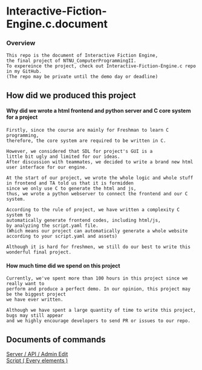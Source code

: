 # Interactive-Fiction-Engine.c.document

### Overview
```
This repo is the document of Interactive Fiction Engine,
the final project of NTNU_ComputerProgrammingII.
To expereince the project, check out Interactive-Fiction-Engine.c repo in my GitHub.
(The repo may be private until the demo day or deadline)
```

## How did we produced this project

#### Why did we wrote a html frontend and python server and C core system for a project

```
Firstly, since the course are mainly for Freshman to learn C programming,
therefore, the core system are required to be written in C.

However, we considered that SDL for project's GUI is a
little bit ugly and limited for our ideas.
After discussion with teammates, we decided to write a brand new html
user interface for our engine.

At the start of our project, we wrote the whole logic and whole stuff
in frontend and TA told us that it is formidden
since we only use C to generate the html and js,
thus, we wrote a python webserver to connect the frontend and our C system.

According to the rule of project, we have written a complexity C system to
automatically generate frontend codes, including html/js,
by analyzing the script.yaml file.
(Which means our project can automatically generate a whole website according to your script.yaml and assets)

Although it is hard for freshmen, we still do our best to write this wonderful final project.

```

#### How much time did we spend on this project

```
Currently, we've spent more than 100 hours in this project since we really want to
perform and produce a perfect demo. In our opinion, this project may be the biggest project
we have ever written.

Although we have spent a large quantity of time to write this project, bugs may still appear
and we highly encourage developers to send PR or issues to our repo.
```

## Documents of commands

[Server / API / Admin Edit](/doc/server.md)<br>
[Script ( Every elements ) ](/doc/script.md)

